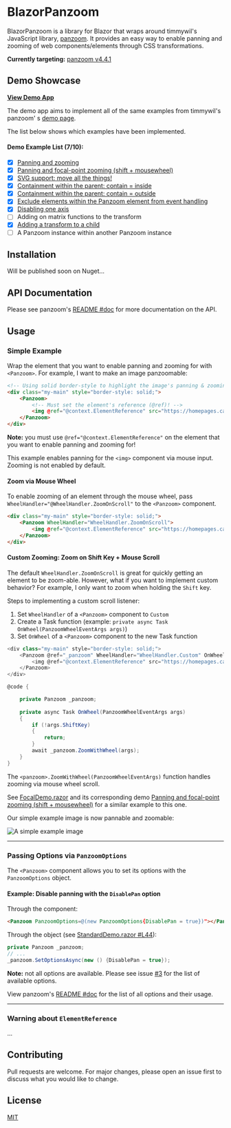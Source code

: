 # BlazorPanzoom

BlazorPanzoom is a library for Blazor that wraps around timmywil's JavaScript
library, [panzoom](https://github.com/timmywil/panzoom). It provides an easy way to enable panning and zooming of web
components/elements through CSS transformations.

**Currently targeting:** [panzoom v4.4.1](https://github.com/timmywil/panzoom/releases/tag/4.4.1)

## Demo Showcase
**[View Demo App](https://shaigem.github.io/BlazorPanzoom/)**

The demo app aims to implement all of the same examples from timmywil's panzoom'
s [demo page](https://timmywil.com/panzoom/demo/).

The list below shows which examples have been implemented.

#### Demo Example List (7/10):

- [x] [Panning and zooming](https://shaigem.github.io/BlazorPanzoom/)
- [x] [Panning and focal-point zooming (shift + mousewheel)]
- [x] [SVG support: move all the things!](https://shaigem.github.io/BlazorPanzoom/svg)
- [x] [Containment within the parent: contain = inside](https://shaigem.github.io/BlazorPanzoom/inside)
- [x] [Containment within the parent: contain = outside](https://shaigem.github.io/BlazorPanzoom/outside)
- [x] [Exclude elements within the Panzoom element from event handling](https://shaigem.github.io/BlazorPanzoom/exclude)
- [x] [Disabling one axis](https://shaigem.github.io/BlazorPanzoom/oneaxis)
- [ ] Adding on matrix functions to the transform
- [x] [Adding a transform to a child](https://shaigem.github.io/BlazorPanzoom/transform)
- [ ] A Panzoom instance within another Panzoom instance

## Installation

Will be published soon on Nuget...

## API Documentation

Please see panzoom's [README #doc] for more documentation on the API.

## Usage

### Simple Example

Wrap the element that you want to enable panning and zooming for with `<Panzoom>`. For example, I want
to make an image panzoomable:

```html
<!-- Using solid border-style to highlight the image's panning & zooming boundary -->
<div class="my-main" style="border-style: solid;">
    <Panzoom>
        <!-- Must set the element's reference (@ref)! -->
        <img @ref="@context.ElementReference" src="https://homepages.cae.wisc.edu/~ece533/images/pool.png" alt="image"/>
    </Panzoom>
</div>
```
**Note:** you must use `@ref="@context.ElementReference"` on the element that you want to enable panning and zooming
for!

This example enables panning for the `<img>` component via mouse input. Zooming is not enabled by default.

#### Zoom via Mouse Wheel

To enable zooming of an element through the mouse wheel, pass `WheelHandler="@WheelHandler.ZoomOnScroll"` to
the `<Panzoom>`
component.

```html
<div class="my-main" style="border-style: solid;">
    <Panzoom WheelHandler="WheelHandler.ZoomOnScroll">
        <img @ref="@context.ElementReference" src="https://homepages.cae.wisc.edu/~ece533/images/pool.png" alt="image"/>
    </Panzoom>
</div>
```
#### Custom Zooming: Zoom on Shift Key + Mouse Scroll

The default `WheelHandler.ZoomOnScroll` is great for quickly getting an element to be zoom-able. However, what if you
want to implement custom behavior? For example, I only want to zoom when holding the `Shift` key.

Steps to implementing a custom scroll listener:
1. Set `WheelHandler` of a `<Panzoom>` component to `Custom` 
2. Create a Task function (example: `private async Task OnWheel(PanzoomWheelEventArgs args)`)
3. Set `OnWheel` of a `<Panzoom>` component to the new Task function

```c#
<div class="my-main" style="border-style: solid;">
    <Panzoom @ref="_panzoom" WheelHandler="WheelHandler.Custom" OnWheel="@OnWheel">
        <img @ref="@context.ElementReference" src="https://homepages.cae.wisc.edu/~ece533/images/pool.png" alt="image"/>
    </Panzoom>
</div>

@code {

    private Panzoom _panzoom;
        
    private async Task OnWheel(PanzoomWheelEventArgs args)
    {
        if (!args.ShiftKey)
        {
            return;
        }
        await _panzoom.ZoomWithWheel(args);
    }
}
```
The `<panzoom>.ZoomWithWheel(PanzoomWheelEventArgs)` function handles zooming via mouse wheel scroll.

See [FocalDemo.razor] and its corresponding demo [Panning and focal-point zooming (shift + mousewheel)] for a similar example to this one.

Our simple example image is now pannable and zoomable:

![A simple example image](https://github.com/shaigem/BlazorPanzoom/blob/f653196e926a8d661bb3a2507e331353c25028b2/docs/example_simple.png)
* * *
### Passing Options via `PanzoomOptions`

The `<Panzoom>` component allows you to set its options with the `PanzoomOptions` object.

#### Example: Disable panning with the `DisablePan` option

Through the component:
```html
<Panzoom PanzoomOptions=@(new PanzoomOptions{DisablePan = true})"></Panzoom>
```

Through the object (see [StandardDemo.razor #L44]):
```c#
private Panzoom _panzoom;
// ...
_panzoom.SetOptionsAsync(new () {DisablePan = true});
```

**Note:** not all options are available. 
Please see issue [#3](https://github.com/shaigem/BlazorPanzoom/issues/3#issue-941365085) for the list of available options.

View panzoom's [README #doc] for the list of all options and their usage.
* * *
### Warning about `ElementReference`

...

## Contributing

Pull requests are welcome. For major changes, please open an issue first to discuss what you would like to change.

## License

[MIT](https://choosealicense.com/licenses/mit/)

[README #doc]: https://github.com/timmywil/panzoom/blob/39524b1ec721e5f7cabcabc4d7e467968dffe778/README.md#documentation
[Panning and focal-point zooming (shift + mousewheel)]: https://shaigem.github.io/BlazorPanzoom/focal/
[FocalDemo.razor]: https://github.com/shaigem/BlazorPanzoom/blob/49e7f72bb4fe3bc247dc80117858232ceef82b4e/src/BlazorPanzoom.Demo/Pages/Demos/FocalDemo.razor
[StandardDemo.razor #L44]: https://github.com/shaigem/BlazorPanzoom/blob/e687aa1b4670e962e0c5efed98f32292506cd624/src/BlazorPanzoom.Demo/Pages/Demos/StandardDemo.razor#L44